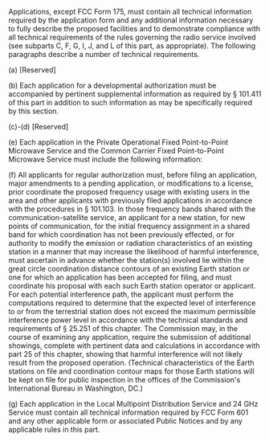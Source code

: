 Applications, except FCC Form 175, must contain all technical information required by the application form and any additional information necessary to fully describe the proposed facilities and to demonstrate compliance with all technical requirements of the rules governing the radio service involved (see subparts C, F, G, I, J, and L of this part, as appropriate). The following paragraphs describe a number of technical requirements.

(a) [Reserved]

(b) Each application for a developmental authorization must be accompanied by pertinent supplemental information as required by § 101.411 of this part in addition to such information as may be specifically required by this section.

(c)-(d) [Reserved]
                                    

(e) Each application in the Private Operational Fixed Point-to-Point Microwave Service and the Common Carrier Fixed Point-to-Point Microwave Service must include the following information:
                                    

(f) All applicants for regular authorization must, before filing an application, major amendments to a pending application, or modifications to a license, prior coordinate the proposed frequency usage with existing users in the area and other applicants with previously filed applications in accordance with the procedures in § 101.103. In those frequency bands shared with the communication-satellite service, an applicant for a new station, for new points of communication, for the initial frequency assignment in a shared band for which coordination has not been previously effected, or for authority to modify the emission or radiation characteristics of an existing station in a manner that may increase the likelihood of harmful interference, must ascertain in advance whether the station(s) involved lie within the great circle coordination distance contours of an existing Earth station or one for which an application has been accepted for filing, and must coordinate his proposal with each such Earth station operator or applicant. For each potential interference path, the applicant must perform the computations required to determine that the expected level of interference to or from the terrestrial station does not exceed the maximum permissible interference power level in accordance with the technical standards and requirements of § 25.251 of this chapter. The Commission may, in the course of examining any application, require the submission of additional showings, complete with pertinent data and calculations in accordance with part 25 of this chapter, showing that harmful interference will not likely result from the proposed operation. (Technical characteristics of the Earth stations on file and coordination contour maps for those Earth stations will be kept on file for public inspection in the offices of the Commission's International Bureau in Washington, DC.)

(g) Each application in the Local Multipoint Distribution Service and 24 GHz Service must contain all technical information required by FCC Form 601 and any other applicable form or associated Public Notices and by any applicable rules in this part.

